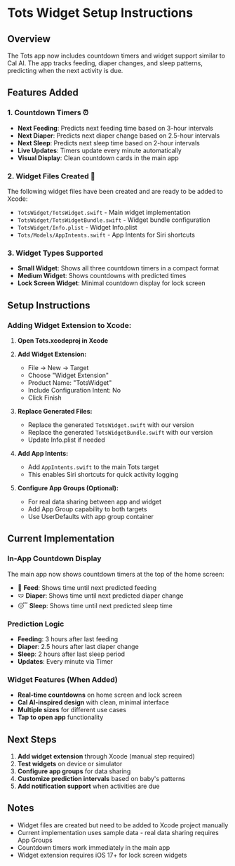 # Tots Widget Setup Instructions

## Overview
The Tots app now includes countdown timers and widget support similar to Cal AI. The app tracks feeding, diaper changes, and sleep patterns, predicting when the next activity is due.

## Features Added

### 1. Countdown Timers ⏰
- **Next Feeding**: Predicts next feeding time based on 3-hour intervals
- **Next Diaper**: Predicts next diaper change based on 2.5-hour intervals  
- **Next Sleep**: Predicts next sleep time based on 2-hour intervals
- **Live Updates**: Timers update every minute automatically
- **Visual Display**: Clean countdown cards in the main app

### 2. Widget Files Created 📱
The following widget files have been created and are ready to be added to Xcode:

- `TotsWidget/TotsWidget.swift` - Main widget implementation
- `TotsWidget/TotsWidgetBundle.swift` - Widget bundle configuration
- `TotsWidget/Info.plist` - Widget Info.plist
- `Tots/Models/AppIntents.swift` - App Intents for Siri shortcuts

### 3. Widget Types Supported
- **Small Widget**: Shows all three countdown timers in a compact format
- **Medium Widget**: Shows countdowns with predicted times
- **Lock Screen Widget**: Minimal countdown display for lock screen

## Setup Instructions

### Adding Widget Extension to Xcode:

1. **Open Tots.xcodeproj in Xcode**

2. **Add Widget Extension:**
   - File → New → Target
   - Choose "Widget Extension"
   - Product Name: "TotsWidget"
   - Include Configuration Intent: No
   - Click Finish

3. **Replace Generated Files:**
   - Replace the generated `TotsWidget.swift` with our version
   - Replace the generated `TotsWidgetBundle.swift` with our version
   - Update Info.plist if needed

4. **Add App Intents:**
   - Add `AppIntents.swift` to the main Tots target
   - This enables Siri shortcuts for quick activity logging

5. **Configure App Groups (Optional):**
   - For real data sharing between app and widget
   - Add App Group capability to both targets
   - Use UserDefaults with app group container

## Current Implementation

### In-App Countdown Display
The main app now shows countdown timers at the top of the home screen:
- 🍼 **Feed**: Shows time until next predicted feeding
- 🩲 **Diaper**: Shows time until next predicted diaper change  
- 😴 **Sleep**: Shows time until next predicted sleep time

### Prediction Logic
- **Feeding**: 3 hours after last feeding
- **Diaper**: 2.5 hours after last diaper change
- **Sleep**: 2 hours after last sleep period
- **Updates**: Every minute via Timer

### Widget Features (When Added)
- **Real-time countdowns** on home screen and lock screen
- **Cal AI-inspired design** with clean, minimal interface
- **Multiple sizes** for different use cases
- **Tap to open app** functionality

## Next Steps

1. **Add widget extension** through Xcode (manual step required)
2. **Test widgets** on device or simulator
3. **Configure app groups** for data sharing
4. **Customize prediction intervals** based on baby's patterns
5. **Add notification support** when activities are due

## Notes

- Widget files are created but need to be added to Xcode project manually
- Current implementation uses sample data - real data sharing requires App Groups
- Countdown timers work immediately in the main app
- Widget extension requires iOS 17+ for lock screen widgets
